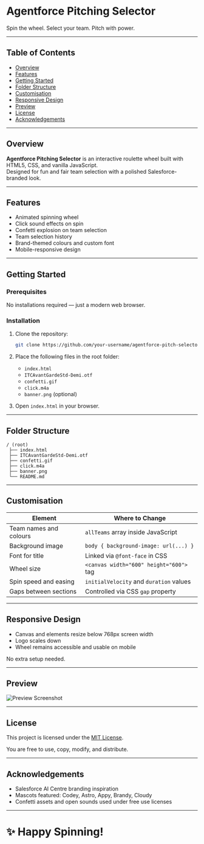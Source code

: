 # Agentforce Pitching Selector

Spin the wheel. Select your team. Pitch with power.

---

## Table of Contents

- [Overview](#overview)
- [Features](#features)
- [Getting Started](#getting-started)
- [Folder Structure](#folder-structure)
- [Customisation](#customisation)
- [Responsive Design](#responsive-design)
- [Preview](#preview)
- [License](#license)
- [Acknowledgements](#acknowledgements)

---

## Overview

**Agentforce Pitching Selector** is an interactive roulette wheel built with HTML5, CSS, and vanilla JavaScript.  
Designed for fun and fair team selection with a polished Salesforce-branded look.

---

## Features

- Animated spinning wheel
- Click sound effects on spin
- Confetti explosion on team selection
- Team selection history
- Brand-themed colours and custom font
- Mobile-responsive design

---

## Getting Started

### Prerequisites
No installations required — just a modern web browser.

### Installation

1. Clone the repository:
   ```bash
   git clone https://github.com/your-username/agentforce-pitch-selector.git
   ```

2. Place the following files in the root folder:
   - `index.html`
   - `ITCAvantGardeStd-Demi.otf`
   - `confetti.gif`
   - `click.m4a`
   - `banner.png` (optional)

3. Open `index.html` in your browser.

---

## Folder Structure

```plaintext
/ (root)
 ├── index.html
 ├── ITCAvantGardeStd-Demi.otf
 ├── confetti.gif
 ├── click.m4a
 ├── banner.png
 └── README.md
```

---

## Customisation

| Element                | Where to Change                           |
|-------------------------|-------------------------------------------|
| Team names and colours  | `allTeams` array inside JavaScript        |
| Background image        | `body { background-image: url(...) }`     |
| Font for title          | Linked via `@font-face` in CSS            |
| Wheel size              | `<canvas width="600" height="600">` tag   |
| Spin speed and easing   | `initialVelocity` and `duration` values   |
| Gaps between sections   | Controlled via CSS `gap` property         |

---

## Responsive Design

- Canvas and elements resize below 768px screen width
- Logo scales down
- Wheel remains accessible and usable on mobile

No extra setup needed.

---

## Preview

![Preview Screenshot](preview.png)

---

## License

This project is licensed under the [MIT License](LICENSE).

You are free to use, copy, modify, and distribute.

---

## Acknowledgements

- Salesforce AI Centre branding inspiration
- Mascots featured: Codey, Astro, Appy, Brandy, Cloudy
- Confetti assets and open sounds used under free use licenses

---

# ✨ Happy Spinning!
